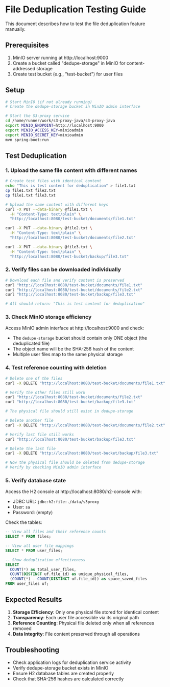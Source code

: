# File Deduplication Testing Guide

This document describes how to test the file deduplication feature manually.

## Prerequisites

1. MinIO server running at http://localhost:9000
2. Create a bucket called "dedupe-storage" in MinIO for content-addressed storage
3. Create test bucket (e.g., "test-bucket") for user files

## Setup

```bash
# Start MinIO (if not already running)
# Create the dedupe-storage bucket in MinIO admin interface

# Start the S3-proxy service
cd /home/runner/work/s3-proxy-java/s3-proxy-java
export MINIO_ENDPOINT=http://localhost:9000
export MINIO_ACCESS_KEY=minioadmin
export MINIO_SECRET_KEY=minioadmin
mvn spring-boot:run
```

## Test Deduplication

### 1. Upload the same file content with different names

```bash
# Create test files with identical content
echo "This is test content for deduplication" > file1.txt
cp file1.txt file2.txt
cp file1.txt file3.txt

# Upload the same content with different keys
curl -X PUT --data-binary @file1.txt \
  -H "Content-Type: text/plain" \
  "http://localhost:8080/test-bucket/documents/file1.txt"

curl -X PUT --data-binary @file2.txt \
  -H "Content-Type: text/plain" \
  "http://localhost:8080/test-bucket/documents/file2.txt"

curl -X PUT --data-binary @file3.txt \
  -H "Content-Type: text/plain" \
  "http://localhost:8080/test-bucket/backup/file3.txt"
```

### 2. Verify files can be downloaded individually

```bash
# Download each file and verify content is preserved
curl "http://localhost:8080/test-bucket/documents/file1.txt"
curl "http://localhost:8080/test-bucket/documents/file2.txt"  
curl "http://localhost:8080/test-bucket/backup/file3.txt"

# All should return: "This is test content for deduplication"
```

### 3. Check MinIO storage efficiency

Access MinIO admin interface at http://localhost:9000 and check:
- The `dedupe-storage` bucket should contain only ONE object (the deduplicated file)
- The object name will be the SHA-256 hash of the content
- Multiple user files map to the same physical storage

### 4. Test reference counting with deletion

```bash
# Delete one of the files
curl -X DELETE "http://localhost:8080/test-bucket/documents/file1.txt"

# Verify the other files still work
curl "http://localhost:8080/test-bucket/documents/file2.txt"
curl "http://localhost:8080/test-bucket/backup/file3.txt"

# The physical file should still exist in dedupe-storage

# Delete another file
curl -X DELETE "http://localhost:8080/test-bucket/documents/file2.txt"

# Verify last file still works
curl "http://localhost:8080/test-bucket/backup/file3.txt"

# Delete the last file
curl -X DELETE "http://localhost:8080/test-bucket/backup/file3.txt"

# Now the physical file should be deleted from dedupe-storage
# Verify by checking MinIO admin interface
```

### 5. Verify database state

Access the H2 console at http://localhost:8080/h2-console with:
- JDBC URL: `jdbc:h2:file:./data/s3proxy`
- User: `sa`
- Password: (empty)

Check the tables:
```sql
-- View all files and their reference counts
SELECT * FROM files;

-- View all user file mappings  
SELECT * FROM user_files;

-- Show deduplication effectiveness
SELECT 
  COUNT(*) as total_user_files,
  COUNT(DISTINCT uf.file_id) as unique_physical_files,
  (COUNT(*) - COUNT(DISTINCT uf.file_id)) as space_saved_files
FROM user_files uf;
```

## Expected Results

1. **Storage Efficiency**: Only one physical file stored for identical content
2. **Transparency**: Each user file accessible via its original path
3. **Reference Counting**: Physical file deleted only when all references removed
4. **Data Integrity**: File content preserved through all operations

## Troubleshooting

- Check application logs for deduplication service activity
- Verify dedupe-storage bucket exists in MinIO
- Ensure H2 database tables are created properly
- Check that SHA-256 hashes are calculated correctly